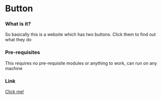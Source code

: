 # Button

### What is it?

So basically this is a website which has two buttons. Click them to find out what they do

### Pre-requisites

This requires no pre-requisite modules or anything to work, can run on any machine

### Link

[Click me!](https://raj-dash.github.io/Button/)

